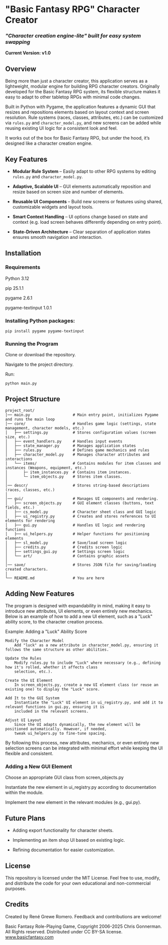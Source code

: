 # "Basic Fantasy RPG" Character Creator 
### *"Character creation engine-lite" built for easy system swapping*

**Current Version: v1.0**

## Overview

Being more than just a character creator, this application serves as a lightweight, modular engine for building RPG
character creators.
Originally developed for the Basic Fantasy RPG system, its flexible structure makes it easy to adapt to other tabletop
RPGs with minimal code changes.

Built in Python with Pygame, the application features a dynamic GUI that resizes and repositions elements based on
layout context and screen resolution. Rule systems (races, classes, attributes, etc.) can be customized via `rules.py`
and `character_model.py`, and new screens can be added while reusing existing UI logic for a consistent look and feel.

It works out of the box for Basic Fantasy RPG, but under the hood, it’s designed like a character creation engine.

## Key Features

* **Modular Rule System** – Easily adapt to other RPG systems by editing `rules.py` and `character_model.py`.

* **Adaptive, Scalable UI** – GUI elements automatically reposition and resize based on screen size and number of
elements.

* **Reusable UI Components** – Build new screens or features using shared, customizable widgets and layout tools.

* **Smart Context Handling** – UI options change based on state and context (e.g. load screen behaves differently
depending on entry point).
* **State-Driven Architecture** – Clear separation of application states ensures smooth navigation and interaction.

## Installation

### Requirements

Python 3.12

pip 25.1.1

pygame 2.6.1

pygame-textinput 1.0.1

### Installing Python packages:

`pip install pygame pygame-textinput`

### Running the Program

Clone or download the repository.

Navigate to the project directory.

Run:

`python main.py`

## Project Structure
```
project_root/
│── main.py                   # Main entry point, initializes Pygame and runs the main loop
│── core/                     # Handles game logic (settings, state management, character models, etc.)
│   ├── settings.py           # Stores configuration values (screen size, etc.)
│   ├── event_handlers.py     # Handles input events
│   ├── state_manager.py      # Manages application states
│   ├── rules.py              # Defines game mechanics and rules
│   ├── character_model.py    # Manages character attributes and interactions
│   └── items/                # Contains modules for item classes and instances (Weapons, equipment, etc.)
│       ├─ item_instances.py  # Contains item instances.
│       └─ item_objects.py    # Stores item classes.
│
│── descr/                    # Stores string-based descriptions (races, classes, etc.)
│
│── gui/                      # Manages UI components and rendering.
│   ├── screen_objects.py     # GUI element classes (buttons, text fields, etc.)
│   ├── cs_model.py           # Character sheet class and GUI logic
│   ├── ui_registry.py        # Creates and stores references to UI elements for rendering
│   ├── gui.py                # Handles UI logic and rendering functions
│   ├── ui_helpers.py         # Helper functions for positioning elements
│   ├── sl_model.py           # Save/load screen logic
│   ├── credits.py            # Credits screen logic
│   ├── settings_gui.py       # Settings screen logic
│   └── art/                  # Contains graphic assets
│
│── save/                     # Stores JSON file for saving/loading created characters.
│
└── README.md                 # You are here
```
## Adding New Features

The program is designed with expandability in mind, making it easy to introduce new attributes, UI elements, or even
entirely new mechanics. Below is an example of how to add a new UI element, such as a "Luck" ability score, to the
character creation process.

Example: Adding a "Luck" Ability Score

    Modify the Character Model
        Add "luck" as a new attribute in character_model.py, ensuring it follows the same structure as other abilities.

    Update the Rules
        Modify rules.py to include "Luck" where necessary (e.g., defining how it's rolled, whether it affects class
        selection, etc.).

    Create the UI Element
        In screen_objects.py, create a new UI element class (or reuse an existing one) to display the "Luck" score.

    Add It to the GUI System
        Instantiate the "Luck" UI element in ui_registry.py, and add it to relevant functions in gui.py, ensuring it is
        included in the relevant screens.

    Adjust UI Layout
        Since the UI adapts dynamically, the new element will be positioned automatically. However, if needed,
        tweak ui_helpers.py to fine-tune spacing.

By following this process, new attributes, mechanics, or even entirely new selection screens can be integrated with
minimal effort while keeping the UI flexible and consistent.

### Adding a New GUI Element

Choose an appropriate GUI class from screen_objects.py

Instantiate the new element in ui_registry.py according to documentation within the module.

Implement the new element in the relevant modules (e.g., gui.py).

## Future Plans

* Adding export functionality for character sheets.

* Implementing an item shop UI based on existing logic.

* Refining documentation for easier customization.

## License

This repository is licensed under the MIT License. Feel free to use, modify, and distribute the code for your own
educational and non-commercial purposes.

## Credits

Created by René Grewe Romero. Feedback and contributions are welcome!

Basic Fantasy Role-Playing Game, Copyright 2006-2025 Chris Gonnerman. All Rights reserved.
Distributed under CC BY-SA license. www.basicfantasy.com